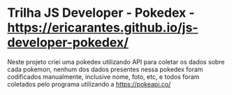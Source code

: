 # Trilha JS Developer - Pokedex - https://ericarantes.github.io/js-developer-pokedex/

Neste projeto criei uma pokedex utilizando API para coletar os dados sobre cada pokemon, nenhum dos dados presentes nessa pokedex foram codificados manualmente, inclusive nome, foto, etc, e todos foram coletados pelo programa utilizando a https://pokeapi.co/
